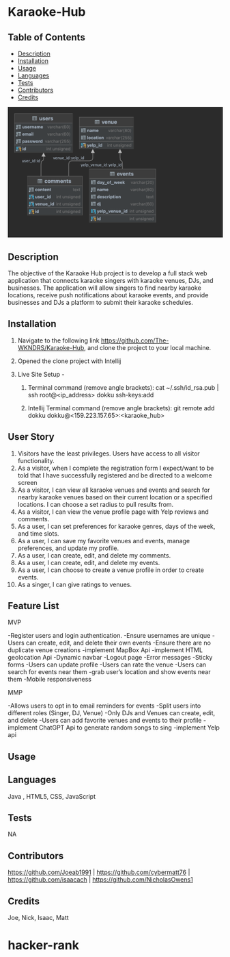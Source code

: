 # Karaoke-Hub

## Table of Contents

* [Description](#description)
* [Installation](#installation)
* [Usage](#usage)
* [Languages](#languages)
* [Tests](#tests)
* [Contributors](#contributors)
* [Credits](#credits)

![](src/main/resources/static/img/karaoke_hub_db.png)
<br>

## Description
The objective of the Karaoke Hub project is to develop a full stack web application that connects karaoke singers with karaoke venues, DJs, and businesses. The application will allow singers to find nearby karaoke locations, receive push notifications about karaoke events, and provide businesses and DJs a platform to submit their karaoke schedules.

## Installation
1. Navigate to the following link https://github.com/The-WKNDRS/Karaoke-Hub, and clone the project to your local machine.
2. Opened the clone project with Intellij

3. Live Site Setup - 
    1. Terminal command (remove angle brackets):
    cat ~/.ssh/id_rsa.pub | ssh root@<ip_address> dokku ssh-keys:add <admin-yourname>
    
    2. Intellij Terminal command (remove angle brackets):
    git remote add dokku dokku@<159.223.157.65>:<karaoke_hub>


## User Story
1. Visitors have the least privileges. Users have access to all visitor functionality. 
2. As a visitor, when I complete the registration form I expect/want to be told that I have successfully registered and be directed to a welcome screen
3. As a visitor, I can view all karaoke venues and events and search for nearby karaoke venues based on their current location or a specified locations. I can choose a set radius to pull results from.
5. As a visitor, I can view the venue profile page with Yelp reviews and comments.
6. As a user, I can set preferences for karaoke genres, days of the week, and time slots.
7. As a user, I can save my favorite venues and events, manage preferences, and update my profile.
8. As a user, I can create, edit, and delete my comments.
9. As a user, I can create, edit, and delete my events.
10. As a user, I can choose to create a venue profile in order to create events.
11. As a singer, I can give ratings to venues.

## Feature List

MVP

-Register users and login authentication.
-Ensure usernames are unique
-Users can create, edit, and delete their own events
-Ensure there are no duplicate venue creations
-implement MapBox Api
-implement HTML geolocation Api
-Dynamic navbar
-Logout page
-Error messages
-Sticky forms
-Users can update profile
-Users can rate the venue
-Users can search for events near them
-grab user’s location and show events near them
-Mobile responsiveness

MMP

-Allows users to opt in to email reminders for events
-Split users into different roles (Singer, DJ, Venue)
-Only DJs and Venues can create, edit, and delete 
-Users can add favorite venues and events to their profile
-implement ChatGPT Api to generate random songs to sing
-implement Yelp api



## Usage

## Languages
Java , HTML5, CSS, JavaScript

## Tests
NA

## Contributors
https://github.com/Joeab1991 | https://github.com/cybermatt76 | https://github.com/isaacach | https://github.com/NicholasOwens1

## Credits
Joe, Nick, Isaac, Matt
# hacker-rank
